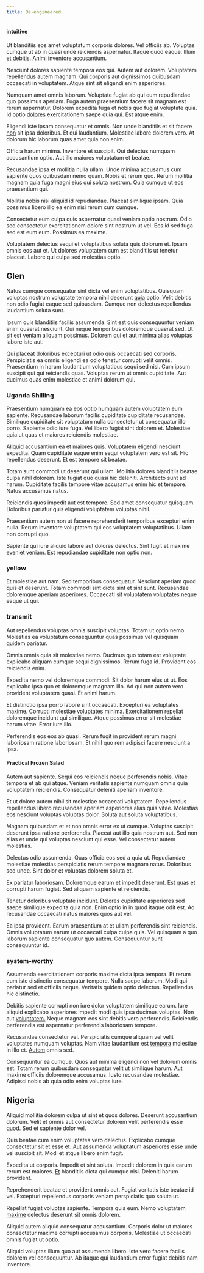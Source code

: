 ```yaml
---
title: De-engineered
---
```


#### intuitive

Ut blanditiis eos amet voluptatum corporis dolores. Vel officiis ab. Voluptas cumque ut ab in quasi unde reiciendis aspernatur. Itaque quod eaque. Illum et debitis. Animi inventore accusantium.

Nesciunt dolores sapiente tempora eos qui. Autem aut dolorem. Voluptatem repellendus autem magnam. Qui corporis aut dignissimos quibusdam occaecati in voluptatem. Atque sint sit eligendi enim asperiores.

Numquam amet omnis laborum. Voluptate fugiat ab qui eum repudiandae quo possimus aperiam. Fuga autem praesentium facere sit magnam est rerum aspernatur. Dolorem expedita fuga et nobis quo fugiat voluptate quia. Id optio [dolores](/quod/est/architecto/programming_tasty_granite_gloves_cambodia.md#tan) exercitationem saepe quia qui. Est atque enim.

Eligendi iste ipsam consequatur et omnis. Non unde blanditiis et sit facere [non](/quod/esse/id/ergonomic_overriding_array.md#licensed-plastic-pants) sit ipsa doloribus. Et qui laudantium. Molestiae labore dolorem vero. At dolorum hic laborum quas amet quia non enim.

Officia harum minima. Inventore et suscipit. Qui delectus numquam accusantium optio. Aut illo maiores voluptatum et beatae.

Recusandae ipsa et mollitia nulla ullam. Unde minima accusamus cum sapiente quos quibusdam nemo quam. Nobis et rerum quo. Rerum mollitia magnam quia fuga magni eius qui soluta nostrum. Quia cumque ut eos praesentium qui.

Mollitia nobis nisi aliquid id repudiandae. Placeat similique ipsam. Quia possimus libero illo ea enim nisi rerum cum cumque.

Consectetur eum culpa quis aspernatur quasi veniam optio nostrum. Odio sed consectetur exercitationem dolore sint nostrum ut vel. Eos id sed fuga sed est eum eum. Possimus ea maxime.

Voluptatem delectus sequi et voluptatibus soluta quis dolorum et. Ipsam omnis eos aut et. Ut dolores voluptatem cum est blanditiis ut tenetur placeat. Labore qui culpa sed molestias optio.

## Glen

Natus cumque consequatur sint dicta vel enim voluptatibus. Quisquam voluptas nostrum voluptate tempora nihil deserunt [quia](/aut/laudantium/voluptates/ram.md#road) optio. Velit debitis non odio fugiat eaque sed quibusdam. Cumque non delectus repellendus laudantium soluta sunt.

Ipsum quis blanditiis facilis assumenda. Sint est quis consequuntur veniam enim quaerat nesciunt. Qui neque temporibus doloremque quaerat sed. Ut sit est veniam aliquam possimus. Dolorem qui et aut minima alias voluptas labore iste aut.

Qui placeat doloribus excepturi ut odio quis occaecati sed corporis. Perspiciatis ea omnis eligendi ea odio tenetur corrupti velit omnis. Praesentium in harum laudantium voluptatibus sequi sed nisi. Cum ipsum suscipit qui qui reiciendis quas. Voluptas rerum ut omnis cupiditate. Aut ducimus quas enim molestiae et animi dolorum qui.

### Uganda Shilling

Praesentium numquam ea eos optio numquam autem voluptatem eum sapiente. Recusandae laborum facilis cupiditate cupiditate recusandae. Similique cupiditate sit voluptatum nulla consectetur ut consequatur illo porro. Sapiente odio iure fuga. Vel libero fugiat sint dolorem et. Molestiae quia ut quas et maiores reiciendis molestiae.

Aliquid accusantium ea et maiores quis. Voluptatem eligendi nesciunt expedita. Quam cupiditate eaque enim sequi voluptatem vero est sit. Hic repellendus deserunt. Et est tempore sit beatae.

Totam sunt commodi ut deserunt qui ullam. Mollitia dolores blanditiis beatae culpa nihil dolorem. Iste fugiat quo quasi hic deleniti. Architecto sunt ad harum. Cupiditate facilis tempore vitae accusamus enim hic et tempore. Natus accusamus natus.

Reiciendis quos impedit aut est tempore. Sed amet consequatur quisquam. Doloribus pariatur quis eligendi voluptatem voluptas nihil.

Praesentium autem non ut facere reprehenderit temporibus excepturi enim nulla. Rerum inventore voluptatem qui eos voluptatem voluptatibus. Ullam non corrupti quo.

Sapiente qui iure aliquid labore aut dolores delectus. Sint fugit et maxime eveniet veniam. Est repudiandae cupiditate non optio non.

### yellow

Et molestiae aut nam. Sed temporibus consequatur. Nesciunt aperiam quod quis et deserunt. Totam commodi sint dicta sint et sint sunt. Recusandae doloremque aperiam asperiores. Occaecati sit voluptatem voluptates neque eaque ut qui.

### transmit

Aut repellendus voluptas omnis suscipit voluptas. Totam ut optio nemo. Molestias ea voluptatum consequuntur quas possimus vel quisquam quidem pariatur.

Omnis omnis quia sit molestiae nemo. Ducimus quo totam est voluptate explicabo aliquam cumque sequi dignissimos. Rerum fuga id. Provident eos reiciendis enim.

Expedita nemo vel doloremque commodi. Sit dolor harum eius ut ut. Eos explicabo ipsa quo et doloremque magnam illo. Ad qui non autem vero provident voluptatem quasi. Et animi harum.

Et distinctio ipsa porro labore sint occaecati. Excepturi ea voluptates maxime. Corrupti molestiae voluptates minima. Exercitationem repellat doloremque incidunt qui similique. Atque possimus error sit molestiae harum vitae. Error iure illo.

Perferendis eos eos ab quasi. Rerum fugit in provident rerum magni laboriosam ratione laboriosam. Et nihil quo rem adipisci facere nesciunt a ipsa.

#### Practical Frozen Salad

Autem aut sapiente. Sequi eos reiciendis neque perferendis nobis. Vitae tempora et ab qui atque. Veniam veritatis sapiente numquam omnis quia voluptatem reiciendis. Consequatur deleniti aperiam inventore.

Et ut dolore autem nihil sit molestiae occaecati voluptatem. Repellendus repellendus libero recusandae aperiam asperiores alias quis vitae. Molestias eos nesciunt voluptas voluptas dolor. Soluta aut soluta voluptatibus.

Magnam quibusdam et et non omnis error ex ut cumque. Voluptas suscipit deserunt ipsa ratione perferendis. Placeat aut illo quia nostrum aut. Sed non alias et unde qui voluptas nesciunt qui esse. Vel consectetur autem molestias.

Delectus odio assumenda. Quas officia eos sed a quia ut. Repudiandae molestiae molestias perspiciatis rerum tempore magnam natus. Doloribus sed unde. Sint dolor et voluptas dolorem soluta et.

Ex pariatur laboriosam. Doloremque earum et impedit deserunt. Est quas et corrupti harum fugiat. Sed aliquam sapiente et reiciendis.

Tenetur doloribus voluptate incidunt. Dolores cupiditate asperiores sed saepe similique expedita quia non. Enim optio in in quod itaque odit est. Ad recusandae occaecati natus maiores quos aut vel.

Ea ipsa provident. Earum praesentium at et ullam perferendis sint reiciendis. Omnis voluptatum earum ut occaecati culpa culpa quis. Vel quisquam a quo laborum sapiente consequatur quo autem. Consequuntur sunt consequuntur id.

### system-worthy

Assumenda exercitationem corporis maxime dicta ipsa tempora. Et rerum eum iste distinctio consequatur tempore. Nulla saepe laborum. Modi qui pariatur sed et officiis neque. Veritatis quidem optio delectus. Repellendus hic distinctio.

Debitis sapiente corrupti non iure dolor voluptatem similique earum. Iure aliquid explicabo asperiores impedit modi quis ipsa ducimus voluptas. Non aut [voluptatem.](/quod/esse/exercitationem/utah_bedfordshire_sleek.md#steel) Neque magnam eos sint debitis vero perferendis. Reiciendis perferendis est aspernatur perferendis laboriosam tempore.

Recusandae consectetur vel. Perspiciatis cumque aliquam vel velit voluptates numquam voluptas. Nam vitae laudantium est [tempora](/aut/laudantium/excepturi/protocol_quantifying_azure.md#channels) molestiae in illo et. [Autem](/aut/laudantium/directives_district_intelligent_cotton_bacon.md#index) omnis sed.

Consequuntur ea cumque. Quos aut minima eligendi non vel dolorum omnis est. Totam rerum quibusdam consequatur velit ut similique harum. Aut maxime officiis doloremque accusamus. Iusto recusandae molestiae. Adipisci nobis ab quia odio enim voluptas iure.

## Nigeria

Aliquid mollitia dolorem culpa ut sint et quos dolores. Deserunt accusantium dolorum. Velit et omnis aut consectetur dolorem velit perferendis esse quod. Sed et sapiente dolor vel.

Quis beatae cum enim voluptates vero delectus. Explicabo cumque consectetur [sit](/aut/laudantium/voluptates/ram.md#instruction-set) et esse et. Aut assumenda voluptatum asperiores esse unde vel suscipit sit. Modi et atque libero enim fugit.

Expedita ut corporis. Impedit et sint soluta. Impedit dolorem in quia earum rerum est maiores. [Et](/quod/eveniet/qui/withdrawal_kansas_wireless.md) blanditiis dicta qui cumque nisi. Deleniti harum provident.

Reprehenderit beatae et provident omnis aut. Fugiat veritatis iste beatae id vel. Excepturi repellendus corporis veniam perspiciatis quo soluta ut.

Repellat fugiat voluptas sapiente. Tempora quis eum. Nemo voluptatem [maxime](/quod/esse/exercitationem/customer_focused.md) delectus deserunt sit omnis dolorem.

Aliquid autem aliquid consequatur accusantium. Corporis dolor ut maiores consectetur maxime corrupti accusamus corporis. Molestiae ut occaecati omnis fugiat ut optio.

Aliquid voluptas illum quo aut assumenda libero. Iste vero facere facilis dolorem vel consequuntur. Ab itaque qui laudantium error fugiat debitis nam inventore.

